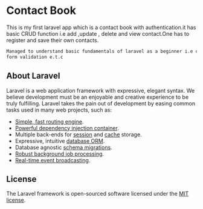 
# Contact Book

 This is my first laravel app which is a contact book with authentication.it has basic CRUD function i.e add ,update , delete and view contact.One has to register and save  their own contacts.
 
 ```bash
Managed to understand basic fundamentals of laravel as a beginner i.e database migrations ,eloquent ,Displaying Variables in Blade ,layouts , Route Naming ,
form validation e.t.c

```
 
 
 
## About Laravel

Laravel is a web application framework with expressive, elegant syntax. We believe development must be an enjoyable and creative experience to be truly fulfilling. Laravel takes the pain out of development by easing common tasks used in many web projects, such as:

- [Simple, fast routing engine](https://laravel.com/docs/routing).
- [Powerful dependency injection container](https://laravel.com/docs/container).
- Multiple back-ends for [session](https://laravel.com/docs/session) and [cache](https://laravel.com/docs/cache) storage.
- Expressive, intuitive [database ORM](https://laravel.com/docs/eloquent).
- Database agnostic [schema migrations](https://laravel.com/docs/migrations).
- [Robust background job processing](https://laravel.com/docs/queues).
- [Real-time event broadcasting](https://laravel.com/docs/broadcasting).










## License

The Laravel framework is open-sourced software licensed under the [MIT license](https://opensource.org/licenses/MIT).
